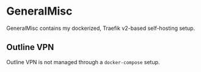GeneralMisc
===========

GeneralMisc contains my dockerized, Traefik v2-based self-hosting setup.

## Outline VPN

Outline VPN is not managed through a `docker-compose` setup.
